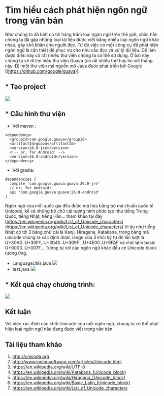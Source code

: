 # Tìm hiểu cách phát hiện ngôn ngữ trong văn bản 
 Như chúng ta đã biết có tới hàng trăm loại ngôn ngữ trên thế giới, chắc hẳn chúng ta đã gặp những loại tài liệu 
được viết bằng nhiều loại ngôn ngữ khác nhau, gây khó khăn cho người đọc. Từ đó việc có một công cụ để phát hiện ngôn ngữ là cần thiết để phục vụ cho nhu cầu đọc và xử lý dữ liệu. 
Để làm được điều này có rất nhiều thư viện chúng ta có thể sử dụng. 
Ở bài này chúng ta sẽ đi tìm hiểu thư viện Guava (có rất nhiều thứ hay ho với thằng này :D)-một thư viên mã nguồn mở Java được phát triển bởi Google [(https://github.com/google/guava)].

## *  Tạo project
![](https://images.viblo.asia/1b768720-bd01-45d9-ba95-4f4bf7b5392b.png)
## *  Cấu hình thư viện 
* Với maven :
```
<dependency>
  <groupId>com.google.guava</groupId>
  <artifactId>guava</artifactId>
  <version>26.0-jre</version>
  <!-- or, for Android: -->
  <version>26.0-android</version>
</dependency>
```
* Với gradle:
```
dependencies {
  compile 'com.google.guava:guava:26.0-jre'
  // or, for Android:
  api 'com.google.guava:guava:26.0-android'
}
```
Ngôn ngữ của mỗi quốc gia đều được mã hóa bằng bộ mã chuẩn quốc tế Unicode, kể cả những bộ chữ cái tượng hình phức tạp như tiếng Trung Quốc, tiếng Nhật, tiếng Hàn... tham khảo tại đây [https://en.wikipedia.org/wiki/List_of_Unicode_characters](https://en.wikipedia.org/wiki/List_of_Unicode_characters)
Ví dụ như tiếng Nhật có tới 3 bảng chữ cái là Kanji, Hiragana, Katakana, trong bảng mã unicode chúng ta xác định được range của 3 khối ký tự đó lần lượt là U+30A0..U+30FF, U+3040..U+309F , U+4E00..U+9FAF và chữ latin basic U+0000..U+007F... Tương tự với các ngôn ngữ khác đều có Unicode block tương ứng.
* LanguageUtils.java
![](https://images.viblo.asia/14cb8e33-b2e5-4ebd-8a1f-b04601977479.png)
* test.java
![](https://images.viblo.asia/cbdef6f8-71fb-4e5a-b546-903f54effd0f.png)
## * Kết quả chạy chương trình:
![](https://images.viblo.asia/a1bfcdf6-e423-46b3-930b-40b970c4b8c1.png)

## Kết luận
Với việc xác định các khối Unicode của mỗi ngôn ngữ, chúng ta có thể phát hiện loại ngôn ngữ nào đang được viết trong văn bản.
## Tài liệu tham khảo
1. http://unicode.org
2. http://www.joelonsoftware.com/articles/Unicode.html
3. https://en.wikipedia.org/wiki/UTF-8
4. https://en.wikipedia.org/wiki/Katakana_(Unicode_block)
5. https://en.wikipedia.org/wiki/Hiragana_(Unicode_block)
6. https://en.wikipedia.org/wiki/Basic_Latin_(Unicode_block)
7. https://en.wikipedia.org/wiki/List_of_Unicode_characters